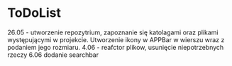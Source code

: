 # ToDoList
26.05 - utworzenie repozytrium, zapoznanie się katolagami oraz plikami występującymi w projekcie. Utworzenie ikony w APPBar w wierszu wraz z podaniem jego rozmiaru. 
4.06 - reafctor plikow, usunięcie niepotrzebnych rzeczy
6.06 dodanie searchbar
